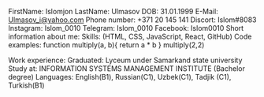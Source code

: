 FirstName: Islomjon
LastName: Ulmasov
DOB: 31.01.1999
E-Mail: Ulmasov_i@yahoo.com
Phone number: +371 20 145 141
Discort: Islom#8083
Instagram: Islom_0010
Telegram: Islom_0010
Facebook: Islom0010
Short information about me: 
Skills: (HTML, CSS, JavaScript, React, GitHub)
Code examples: function multiply(a, b){
 return a * b
}
multiply(2,2)

Work experience:
Graduated: Lyceum under Samarkand state university
Study at: INFORMATION SYSTEMS MANAGEMENT INSTITUTE (Bachelor degree)
Languages: English(B1), Russian(C1), Uzbek(C1), Tadjik (C1), Turkish(B1)
